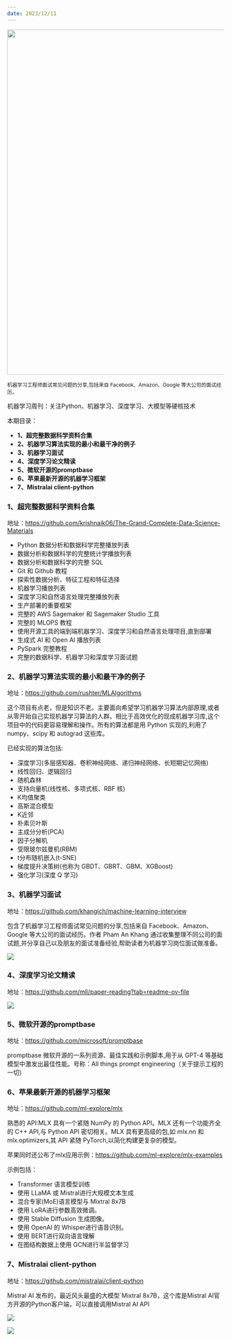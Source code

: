 ```yaml
---
date: 2023/12/11
---
```


<img src="https://my-wechat.oss-cn-beijing.aliyuncs.com/stat_cheatsheet.png" width="800" />  

<small>机器学习工程师面试常见问题的分享,包括来自 Facebook、Amazon、Google 等大公司的面试经历。</small>  

机器学习周刊：关注Python、机器学习、深度学习、大模型等硬核技术

本期目录：

- **1、超完整数据科学资料合集**
- **2、机器学习算法实现的最小和最干净的例子**
- **3、机器学习面试**
- **4、深度学习论文精读**
- **5、微软开源的promptbase**
- **6、苹果最新开源的机器学习框架**
- **7、Mistralai client-python**

### 1、超完整数据科学资料合集

地址：https://github.com/krishnaik06/The-Grand-Complete-Data-Science-Materials

- Python 数据分析和数据科学完整播放列表
- 数据分析和数据科学的完整统计学播放列表
- 数据分析和数据科学的完整 SQL
- Git 和 Github 教程
- 探索性数据分析、特征工程和特征选择
- 机器学习播放列表
- 深度学习和自然语言处理完整播放列表
- 生产部署的重要框架
- 完整的 AWS Sagemaker 和 Sagemaker Studio 工具
- 完整的 MLOPS 教程
- 使用开源工具的端到端机器学习、深度学习和自然语言处理项目,直到部署
- 生成式 AI 和 Open AI 播放列表
- PySpark 完整教程
- 完整的数据科学、机器学习和深度学习面试题

### 2、机器学习算法实现的最小和最干净的例子

地址：https://github.com/rushter/MLAlgorithms

这个项目有点老，但是知识不老。主要面向希望学习机器学习算法内部原理,或者从零开始自己实现机器学习算法的人群。相比于高效优化的现成机器学习库,这个项目中的代码更容易理解和操作。所有的算法都是用 Python 实现的,利用了 numpy、scipy 和 autograd 这些库。

已经实现的算法包括:

- 深度学习(多层感知器、卷积神经网络、递归神经网络、长短期记忆网络)
- 线性回归、逻辑回归
- 随机森林
- 支持向量机(线性核、多项式核、RBF 核)
- K均值聚类
- 高斯混合模型
- K近邻
- 朴素贝叶斯
- 主成分分析(PCA)
- 因子分解机
- 受限玻尔兹曼机(RBM)
- t分布随机嵌入(t-SNE)
- 梯度提升决策树(也称为 GBDT、GBRT、GBM、XGBoost)
- 强化学习(深度 Q 学习)

### 3、机器学习面试

地址：https://github.com/khangich/machine-learning-interview

包含了机器学习工程师面试常见问题的分享,包括来自 Facebook、Amazon、Google 等大公司的面试经历。作者 Pham An Khang 通过收集整理不同公司的面试题,并分享自己以及朋友的面试准备经验,帮助读者为机器学习岗位面试做准备。

![](https://my-wechat.oss-cn-beijing.aliyuncs.com/stat_cheatsheet.png)

### 4、深度学习论文精读

地址：https://github.com/mli/paper-reading?tab=readme-ov-file

![](https://my-wechat.oss-cn-beijing.aliyuncs.com/image-20231214220319856.png)

### 5、微软开源的promptbase

地址：https://github.com/microsoft/promptbase

promptbase 微软开源的一系列资源、最佳实践和示例脚本,用于从 GPT-4 等基础模型中激发出最佳性能。号称：All things prompt engineering（关于提示工程的一切）

### 6、苹果最新开源的机器学习框架

地址：https://github.com/ml-explore/mlx

熟悉的 API:MLX 具有一个紧随 NumPy 的 Python API。MLX 还有一个功能齐全的 C++ API,与 Python API 密切相关。MLX 具有更高级的包,如 mlx.nn 和 mlx.optimizers,其 API 紧随 PyTorch,以简化构建更复杂的模型。

苹果同时还公布了mlx应用示例：https://github.com/ml-explore/mlx-examples

示例包括：

- Transformer 语言模型训练
- 使用 LLaMA 或 Mistral进行大规模文本生成
- 混合专家(MoE)语言模型与 Mixtral 8x7B
- 使用 LoRA进行参数高效微调。
- 使用 Stable Diffusion 生成图像。
- 使用 OpenAI 的 Whisper进行语音识别。
- 使用 BERT进行双向语言理解
- 在图结构数据上使用 GCN进行半监督学习

### 7、Mistralai client-python

地址：https://github.com/mistralai/client-python 

Mistral AI 发布的，最近风头最盛的大模型`Mixtral 8x7B，这个库是Mistral AI官方开源的Python客户端，可以直接调用Mistral AI API

![](https://my-wechat.oss-cn-beijing.aliyuncs.com/3484D9F4-B451-4655-9E01-7B0CF56EF195-20231214221203172.jpeg)


![](https://my-wechat.oss-cn-beijing.aliyuncs.com/WX20230912-203916-20231216224408112-20231216224501243.png)


